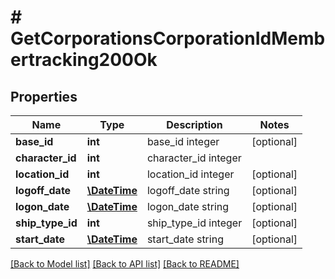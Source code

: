 # # GetCorporationsCorporationIdMembertracking200Ok

## Properties

Name | Type | Description | Notes
------------ | ------------- | ------------- | -------------
**base_id** | **int** | base_id integer | [optional] 
**character_id** | **int** | character_id integer | 
**location_id** | **int** | location_id integer | [optional] 
**logoff_date** | [**\DateTime**](\DateTime.md) | logoff_date string | [optional] 
**logon_date** | [**\DateTime**](\DateTime.md) | logon_date string | [optional] 
**ship_type_id** | **int** | ship_type_id integer | [optional] 
**start_date** | [**\DateTime**](\DateTime.md) | start_date string | [optional] 

[[Back to Model list]](../../README.md#documentation-for-models) [[Back to API list]](../../README.md#documentation-for-api-endpoints) [[Back to README]](../../README.md)


